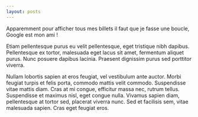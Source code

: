 ```yaml
---
layout: posts
---
```


Apparemment pour afficher tous mes billets il faut que je fasse une boucle, Google est mon ami ! 

Etiam pellentesque purus eu velit pellentesque, eget tristique nibh dapibus. Pellentesque ex tortor, malesuada eget lacus sit amet, fermentum aliquet purus. Nunc posuere dapibus lacinia. Praesent dignissim purus sed porttitor viverra.

Nullam lobortis sapien at eros feugiat, vel vestibulum ante auctor. Morbi feugiat turpis et felis porta, commodo mattis velit commodo. Suspendisse vitae mattis diam. Cras at mi congue, efficitur massa nec, rutrum tellus. Suspendisse et maximus nisl, eget congue nulla. Vivamus sapien diam, pellentesque at tortor sed, placerat viverra nunc. Sed et facilisis sem, vitae malesuada sapien. Cras eget feugiat eros. 
